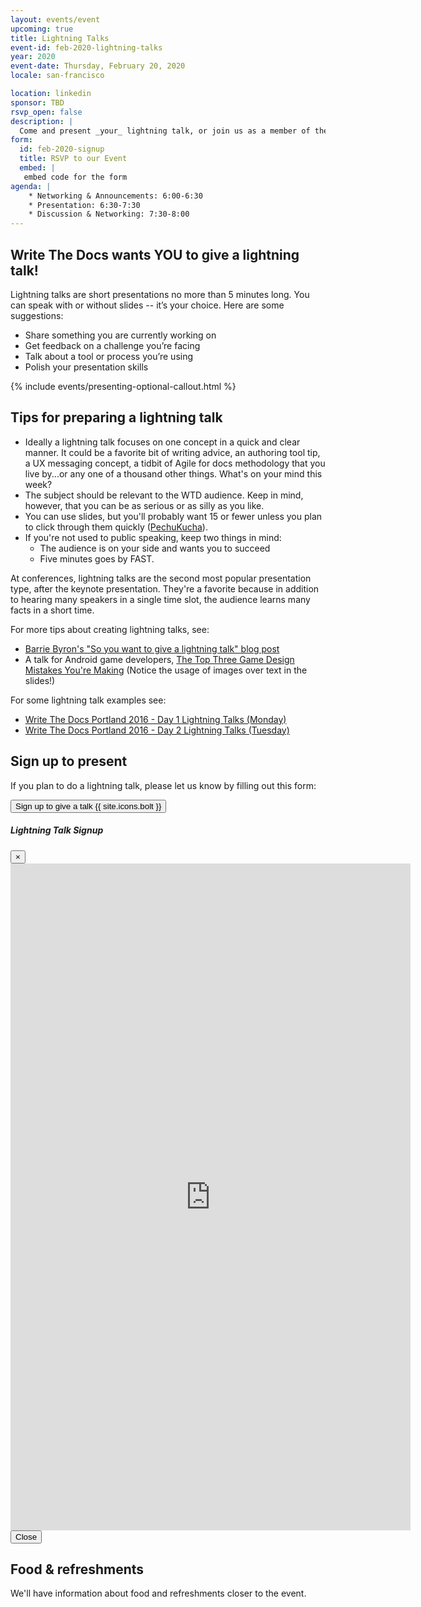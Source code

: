 ```yaml
---
layout: events/event
upcoming: true
title: Lightning Talks
event-id: feb-2020-lightning-talks
year: 2020
event-date: Thursday, February 20, 2020
locale: san-francisco

location: linkedin
sponsor: TBD
rsvp_open: false
description: |
  Come and present _your_ lightning talk, or join us as a member of the audience.  
form:
  id: feb-2020-signup
  title: RSVP to our Event
  embed: |
   embed code for the form
agenda: |
    * Networking & Announcements: 6:00-6:30
    * Presentation: 6:30-7:30
    * Discussion & Networking: 7:30-8:00
---
```


## Write The Docs wants YOU to give a lightning talk!

Lightning talks are short presentations no more than 5 minutes long. You can speak with or without slides -- it’s your choice. Here are some suggestions:

*   Share something you are currently working on
*   Get feedback on a challenge you’re facing
*   Talk about a tool or process you’re using
*   Polish your presentation skills

{% include events/presenting-optional-callout.html %}

## Tips for preparing a lightning talk

*   Ideally a lightning talk focuses on one concept in a quick and clear manner. It could be a favorite bit of writing advice, an authoring tool tip, a UX messaging concept, a tidbit of Agile for docs methodology that you live by...or any one of a thousand other things. What's on your mind this week?
*   The subject should be relevant to the WTD audience. Keep in mind, however, that you can be as serious or as silly as you like.
*   You can use slides, but you'll probably want 15 or fewer unless you plan to click through them quickly ([PechuKucha](https://en.wikipedia.org/wiki/PechaKucha)).
*   If you're not used to public speaking, keep two things in mind:
    *   The audience is on your side and wants you to succeed
    *   Five minutes goes by FAST.

At conferences, lightning talks are the second most popular presentation type, after the keynote presentation. They're a favorite because in addition to hearing many speakers in a single time slot, the audience learns many facts in a short time.

For more tips about creating lightning talks, see:

*   [Barrie Byron's "So you want to give a lightning talk" blog post](https://barriebyron.wordpress.com/2013/02/17/so-you-want-to-give-a-lightning-talk/)
*   A talk for Android game developers, [The Top Three Game Design Mistakes You're Making](https://youtu.be/THn4f6zAuJ4) (Notice the usage of images over text in the slides!)

For some lightning talk examples see:

*   [Write The Docs Portland 2016 - Day 1 Lightning Talks (Monday)](https://www.youtube.com/watch?v=LW0NJAbRjc8&index=24&list=PLmV2D6sIiX3U03qc-FPXgLFGFkccCEtfv)
*   [Write The Docs Portland 2016 - Day 2 Lightning Talks (Tuesday)](https://www.youtube.com/watch?v=NFAonb8sII0&index=25&list=PLmV2D6sIiX3U03qc-FPXgLFGFkccCEtfv)


## Sign up to present

If you plan to do a lightning talk, please let us know by filling out this form:

<!-- Button trigger modal -->
<button type="button" class="btn btn-lg btn-primary mb-3" data-toggle="modal" data-target="#lightning-talk-signups">
    Sign up to give a talk {{ site.icons.bolt }}
</button>
<!-- Modal -->
<div class="modal fade" id="lightning-talk-signups" tabindex="-1" role="dialog" aria-labelledby="lightning-talk-signups" aria-hidden="true">
    <div class="modal-dialog modal-lg" role="document">
        <div class="modal-content">
            <div class="modal-header">
                <h5 class="modal-title" id="lightning-talk-signups-title">Lightning Talk Signup</h5>
                <button type="button" class="close" data-dismiss="modal" aria-label="Close">
                    <span aria-hidden="true">&times;</span>
                </button>
            </div>
            <div class="modal-body">
               <iframe src="https://docs.google.com/forms/d/e/1FAIpQLSfh_XSIQL7nCp6pMWs0SI8aBJtaA7TLs8cnMEFRkbsbhZabOQ/viewform?embedded=true" width="640" height="1067" frameborder="0" marginheight="0" marginwidth="0">Loading…</iframe>
            </div>
            <div class="modal-footer">
                <button type="button" class="btn btn-outline-primary" data-dismiss="modal">Close</button>
            </div>
        </div>
    </div>
</div>


## Food & refreshments

We'll have information about food and refreshments closer to the event.
